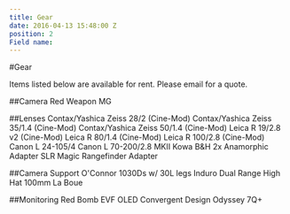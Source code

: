 ```yaml
---
title: Gear
date: 2016-04-13 15:48:00 Z
position: 2
Field name: 
---
```


#Gear

Items listed below are available for rent. Please email for a quote.

##Camera
Red Weapon MG

##Lenses
Contax/Yashica Zeiss 28/2 (Cine-Mod)
Contax/Yashica Zeiss 35/1.4 (Cine-Mod)
Contax/Yashica Zeiss 50/1.4 (Cine-Mod)
Leica R 19/2.8 v2 (Cine-Mod)
Leica R 80/1.4 (Cine-Mod)
Leica R 100/2.8 (Cine-Mod)
Canon L 24-105/4
Canon L 70-200/2.8 MKII
Kowa B&H 2x Anamorphic Adapter
SLR Magic Rangefinder Adapter

##Camera Support
O'Connor 1030Ds w/ 30L legs
Induro Dual Range High Hat 100mm
La Boue

##Monitoring
Red Bomb EVF OLED
Convergent Design Odyssey 7Q+